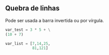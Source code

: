 ## Quebra de linhas

Pode ser usada a barra invertida ou por vírgula.

``` python
var_test = 3 * 5 + \
(10 + 7)

var_list = [7,14,25,
            81,121]
```

